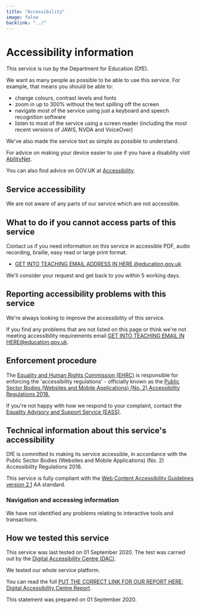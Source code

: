 ```yaml
---
title: "Accessibility"
image: false
backlink: "../"
---
```


<div class="content__right">

</div>

<div class="content__left">
  <h1>
    Accessibility information
  </h1>
    <p>
      This service is run by the Department for Education (DfE).
    </p>
    <p>
      We want as many people as possible to be able to use this service. For
      example, that means you should be able to:
    </p>
    <ul class="govuk-list govuk-list--bullet">
      <li>change colours, contrast levels and fonts</li>
      <li>zoom in up to 300% without the text spilling off the screen</li>
      <li>navigate most of the service using just a keyboard and speech recognition software</li>
      <li>
        listen to most of the service using a screen reader (including the most
        recent versions of JAWS, NVDA and VoiceOver)
      </li>
    </ul>
    <p>
      We've also made the service text as simple as possible to understand.
    </p>
    <p>
      For advice on making your device easier to use if you have a disability
      visit <a href="https://mcmw.abilitynet.org.uk/">AbilityNet</a>.
    </p>
    <p>
      You can also find advice on GOV.UK at <a href="https://www.gov.uk/help/accessibility">Accessibility</a>.
    </p>
    <h2 class="govuk-heading-m">Service accessibility</h2>
    <p>
      We are not aware of any parts of our service which are not accessible.
    </p>
    <h2 class="govuk-heading-m">What to do if you cannot access parts of this service</h2>
    <p>
      Contact us if you need information on this service in accessible PDF, audio
      recording, braille, easy read or large print format.
    </p>
    <ul class="govuk-list">
      <li>
        <a aria-label="School experience support email address" href="mailto:organise.school-experience@education.gov.uk">GET INTO TEACHING EMAIL ADDRESS IN HERE @education.gov.uk</a>
      </li>
    </ul>
    <p>
      We'll consider your request and get back to you within 5 working days.
    </p>
    <h2 class="govuk-heading-m">Reporting accessibility problems with this service</h2>
    <p>
      We're always looking to improve the accessibility of this service.
    </p>
    <p>
      If you find any problems that are not listed on this page or think we're
      not meeting accessibility requirements email 
      <a href="mailto:organise.school-experience@education.gov.uk">GET INTO TEACHING EMAIL IN HERE@education.gov.uk</a>.
    </p>
    <h2 class="govuk-heading-m">Enforcement procedure</h2>
    <p>
      The <a href="https://www.equalityhumanrights.com/en">Equality and Human Rights Commission (EHRC)</a>
      is responsible for
      enforcing the 'accessibility regulations' - officially known as the
      <a href="http://www.legislation.gov.uk/uksi/2018/852/contents/made">Public Sector Bodies (Websites and Mobile Applications) (No. 2) Accessibility Regulations 2018.</a>
    </p>
    <p>
      If you're not happy with how we respond to your complaint, contact the
      <a href="https://www.equalityadvisoryservice.com/">Equality Advisory and Support Service (EASS)</a>.
    </p>
    <h2 class="govuk-heading-m">Technical information about this service's accessibility</h2>
    <p>
      DfE is committed to making its service accessible, in accordance with the
      Public Sector Bodies (Websites and Mobile Applications) (No. 2)
      Accessibility Regulations 2018.
    </p>
    <p>
      This service is fully compliant with the <a href="https://www.w3.org/TR/WCAG21/">Web Content Accessibility Guidelines version 2.1</a> AA standard.
    </p>
    <h3 class="govuk-heading-s">
      Navigation and accessing information
    </h3>
    <p>
      We have not identified any problems relating to interactive tools and
      transactions.
    </p>
    <h2 class="govuk-heading-m">How we tested this service</h2>
    <p>
      This service was last tested on 01 September 2020. The test was carried out by
      the <a href="https://digitalaccessibilitycentre.org/">Digital Accessibility Centre (DAC)</a>.
    </p>
    <p>
        We tested our whole service platform.
    </p>
    <p>
      You can read the full <a href="/reports/school-experience-accessibility-report.pdf">PUT THE CORRECT LINK FOR OUR REPORT HERE: Digital Accessibility Centre Report</a>.
    </p>
    <p class="govuk-hint">
      This statement was prepared on 01 September 2020.
    </p>
